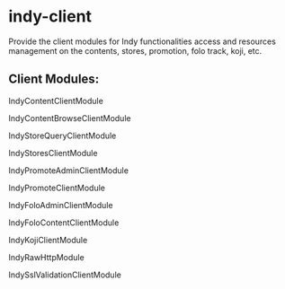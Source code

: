# indy-client

Provide the client modules for Indy functionalities access and resources management on the contents, stores, promotion, folo track, koji, etc.

## Client Modules:
IndyContentClientModule

IndyContentBrowseClientModule

IndyStoreQueryClientModule

IndyStoresClientModule

IndyPromoteAdminClientModule

IndyPromoteClientModule

IndyFoloAdminClientModule

IndyFoloContentClientModule

IndyKojiClientModule

IndyRawHttpModule

IndySslValidationClientModule